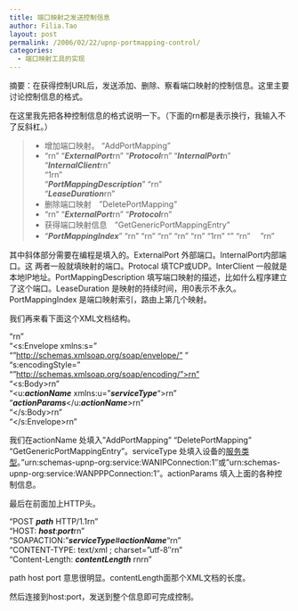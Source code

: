 ```yaml
---
title: 端口映射之发送控制信息
author: Filia.Tao
layout: post
permalink: /2006/02/22/upnp-portmapping-control/
categories:
  - 端口映射工具的实现
---
```

摘要：在获得控制URL后，发送添加、删除、察看端口映射的控制信息。这里主要讨论控制信息的格式。

在这里我先把各种控制信息的格式说明一下。（下面的rn都是表示换行，我输入不了反斜杠。）

>   * 增加端口映射。 “AddPortMapping”
>   * “<NewRemoteHost></NewRemoteHost>rn” “<NewExternalPort>***ExternalPort***</NewExternalPort>rn” “<NewProtocol>***Protocol***</NewProtocol>rn” “<NewInternalPort>***InternalPort***</NewInternalPort>n”  
>     “<NewInternalClient>***InternalClient***</NewInternalClient>rn”  
>     “<NewEnabled>1</NewEnabled>rn”  
>     “<NewPortMappingDescription>***PortMappingDescription***” “</NewPortMappingDescription>rn”  
>     “<NewLeaseDuration>***LeaseDuration***</NewLeaseDuration>rn”
>   * 删除端口映射　”DeletePortMapping”
>   * “<NewRemoteHost></NewRemoteHost>rn” “<NewExternalPort>***ExternalPort***</NewExternalPort>rn” “<NewProtocol>***Protocol***</NewProtocol>rn”
>   * 获得端口映射信息　”GetGenericPortMappingEntry”
>   * “<NewPortMappingIndex>***PortMappingIndex***</NewPortMappingIndex>” “<NewRemoteHost></NewRemoteHost>rn” “<NewExternalPort></NewExternalPort>rn” “<NewProtocol></NewProtocol>rn” “<NewInternalPort></NewInternalPort>rn” “<NewInternalClient></NewInternalClient>rn” “<NewEnabled>1</NewEnabled>rn” “<NewPortMappingDescription>” “</NewPortMappingDescription>rn” 　”<NewLeaseDuration></NewLeaseDuration>rn”

其中斜体部分需要在编程是填入的。ExternalPort 外部端口。InternalPort内部端口。这 两者一般就填映射的端口。Protocal 填TCP或UDP。InterClient 一般就是本地IP地址。PortMappingDescription 填写端口映射的描述，比如什么程序建立了这个端口。LeaseDuration 是映射的持续时间，用0表示不永久。PortMappingIndex 是端口映射索引，路由上第几个映射。

我们再来看下面这个XML文档结构。

“<?xml version=”1.0&#8243; encoding=”utf-8&#8243;?>rn”  
“<s:Envelope xmlns:s=”  
“”http://schemas.xmlsoap.org/soap/envelope/” ”  
“s:encodingStyle=”  
“”http://schemas.xmlsoap.org/soap/encoding/”>rn”  
“<s:Body>rn”  
“<u:***actionName*** xmlns:u=”***serviceType***“>rn”  
“***actionParams***</u:***actionName***>rn”  
“</s:Body>rn”  
“</s:Envelope>rn”

我们在actionName 处填入”AddPortMapping” “DeletePortMapping” “GetGenericPortMappingEntry”。serviceType 处填入设备的[服务类型][1]。”urn:schemas-upnp-org:service:WANIPConnection:1&#8243;或”urn:schemas-upnp-org:service:WANPPPConnection:1&#8243;。actionParams 填入上面的各种控制信息。

最后在前面加上HTTP头。

“POST ***path*** HTTP/1.1rn”  
“HOST: ***host***:***port***rn”  
“SOAPACTION:”***serviceType***#***actionName***“rn”  
“CONTENT-TYPE: text/xml ; charset=”utf-8&#8243;rn”  
“Content-Length: ***contentLength*** rnrn”

path host port 意思很明显。contentLength面那个XML文档的长度。

然后连接到host:port，发送到整个信息即可完成控制。

 [1]: http://whygudu.iblog.cn/index.php?op=ViewArticle&#038;articleId=40835
